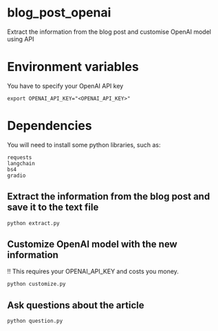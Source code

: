# blog_post_openai
Extract the information from the blog post and customise OpenAI model using API

# Environment variables
You have to specify your OpenAI API key
```
export OPENAI_API_KEY="<OPENAI_API_KEY>"
```

# Dependencies
You will need to install some python libraries, such as:
```
requests
langchain
bs4
gradio
```

## Extract the information from the blog post and save it to the text file
```
python extract.py
```


## Customize OpenAI model with the new information
:bangbang: This requires your OPENAI_API_KEY and costs you money.
```
python customize.py
```

## Ask questions about the article
```
python question.py
```
